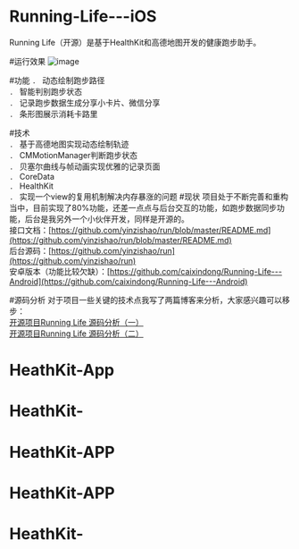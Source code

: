 # Running-Life---iOS
Running Life（开源）是基于HealthKit和高德地图开发的健康跑步助手。

#运行效果
![image](https://github.com/caixindong/Running-Life---iOS/blob/master/runninglifedemo.gif)

#功能
`. ` 动态绘制跑步路径    
`. ` 智能判别跑步状态     
`. ` 记录跑步数据生成分享小卡片、微信分享      
`. ` 条形图展示消耗卡路里    

#技术   
`. ` 基于高德地图实现动态绘制轨迹    
`. ` CMMotionManager判断跑步状态    
`. ` 贝塞尔曲线与帧动画实现优雅的记录页面           
`. ` CoreData    
`. ` HealthKit         
`. ` 实现一个view的复用机制解决内存暴涨的问题
#现状
项目处于不断完善和重构当中，目前实现了80%功能，还差一点点与后台交互的功能，如跑步数据同步功能，后台是我另外一个小伙伴开发，同样是开源的。      
接口文档：[https://github.com/yinzishao/run/blob/master/README.md](https://github.com/yinzishao/run/blob/master/README.md)    
后台源码：[https://github.com/yinzishao/run](https://github.com/yinzishao/run)    
安卓版本（功能比较欠缺）：[https://github.com/caixindong/Running-Life---Android](https://github.com/caixindong/Running-Life---Android)

#源码分析
对于项目一些关键的技术点我写了两篇博客来分析，大家感兴趣可以移步：    
[开源项目Running Life 源码分析（一）](http://caixindong.leanote.com/post/%E5%BC%80%E6%BA%90%E9%A1%B9%E7%9B%AERunning-Life-%E6%BA%90%E7%A0%81%E5%88%86%E6%9E%90)     
[开源项目Running Life 源码分析（二）](http://caixindong.leanote.com/post/3f62d89981d1)



# HeathKit-App
# HeathKit-
# HeathKit-APP
# HeathKit-APP
# HeathKit-
